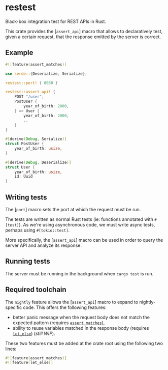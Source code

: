 # restest

Black-box integration test for REST APIs in Rust.

This crate provides the [`assert_api`] macro that allows to declaratively
test, given a certain request, that the response emitted by the server is
correct.

## Example

```rust
#![feature(assert_matches)]

use serde::{Deserialize, Serialize};

restest::port! { 8080 }

restest::assert_api! {
    POST "/user",
    PostUser {
        year_of_birth: 2000,
    } => User {
        year_of_birth: 2000,
        ..
    }
}

#[derive(Debug, Serialize)]
struct PostUser {
    year_of_birth: usize,
}

#[derive(Debug, Deserialize)]
struct User {
    year_of_birth: usize,
    id: Uuid
}
```

## Writing tests

The [`port`] macro sets the port at which the request must be run.

The tests are written as normal Rust tests (ie: functions annotated with
`#[test]`). As we're using asynchronous code, we must write async tests,
perhaps using `#[tokio::test]`.

More specifically, the [`assert_api`] macro can be used in order to query
the server API and analyze its response.

## Running tests

The server must be running in the background when `cargo test` is run.

## Required toolchain

The `nightly` feature allows the [`assert_api`] macro to expand to
nightly-specific code. This offers the following features:
  - better panic message when the request body does not match the expected
  pattern (requires [`assert_matches`]),
  - ability to reuse variables matched in the response body (requires
  [`let_else`]) (*still WIP*).

These two features must be added at the crate root using the following two
lines:

```rust
#![feature(assert_matches)]
#![feature(let_else)]
```

[`assert_matches`]: https://github.com/rust-lang/rust/issues/82775
[`let_else`]: https://github.com/rust-lang/rust/issues/87335
